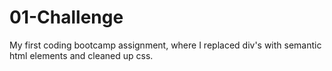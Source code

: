 # 01-Challenge
My first coding bootcamp assignment, where I replaced div's with semantic html elements and cleaned up css.
